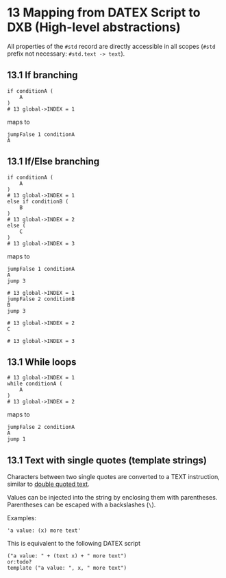 # 13 Mapping from DATEX Script to DXB (High-level abstractions)

All properties of the `#std` record are directly accessible in all scopes
(`#std` prefix not necessary: `#std.text -> text`).

## 13.1 If branching

```datex
if conditionA (
	A 
)
# 13 global->INDEX = 1
```

maps to

```datex
jumpFalse 1 conditionA
A
```

## 13.1 If/Else branching

```datex
if conditionA (
	A 
)
# 13 global->INDEX = 1
else if conditionB (
	B
)
# 13 global->INDEX = 2
else (
	C 
)
# 13 global->INDEX = 3
```

maps to

```datex
jumpFalse 1 conditionA
A
jump 3

# 13 global->INDEX = 1
jumpFalse 2 conditionB
B
jump 3

# 13 global->INDEX = 2
C

# 13 global->INDEX = 3
```

## 13.1 While loops

```datex
# 13 global->INDEX = 1
while conditionA (
	A 
)
# 13 global->INDEX = 2
```

maps to

```datex
jumpFalse 2 conditionA
A
jump 1
```

## 13.1 Text with single quotes (template strings)

Characters between two single quotes are converted to a TEXT instruction,
similar to
[double quoted text](./007_runtime_instructions.md#datex-script-mapping).

Values can be injected into the string by enclosing them with parentheses.
Parentheses can be escaped with a backslashes (`\`).

Examples:

```datex
'a value: (x) more text'
```

This is equivalent to the following DATEX script

```datex
("a value: " + (text x) + " more text")
or:todo?
template ("a value: ", x, " more text")
```

